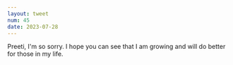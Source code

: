 ```yaml
---
layout: tweet
num: 45
date: 2023-07-28
---
```


Preeti, I'm so sorry. I hope you can see that I am growing and will do better for those in my life.
